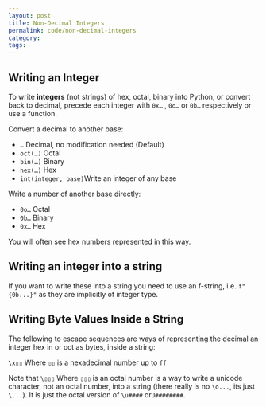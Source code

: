 ```yaml
---
layout: post
title: Non-Decimal Integers
permalink: code/non-decimal-integers
category: 
tags: 
---
```


## Writing an Integer

To write **integers** (not strings) of hex, octal, binary  into Python, or convert back to decimal, precede each integer with  `0x…` , `0o…` or `0b…` respectively or use a function.

Convert a decimal to another base:

- `…` Decimal, no modification needed (Default)
- `oct(…)` Octal
- `bin(…)` Binary
- `hex(…)` Hex
- `int(integer, base)`Write an integer of any base

Write a number of another base directly:

- `0o…` Octal
- `0b…` Binary
- `0x…` Hex

You will often see hex numbers represented in this way.

## Writing an integer into a string

If you want to write these into a string you need to use an f-string, i.e. `f"{0b...}"` as they are implicitly of integer type.

## Writing Byte Values Inside a String

The following to escape sequences are ways of representing the decimal an integer hex in or oct as bytes, inside  a string:

`\x▯▯` Where `▯▯` is a hexadecimal number up to `ff`

Note that `\▯▯▯` Where `▯▯▯` is an octal number is a way to write a unicode character, not an octal number, into a string (there really is no `\o...`, its just `\...`). It is just the octal version of `\u####` or`U########`.
